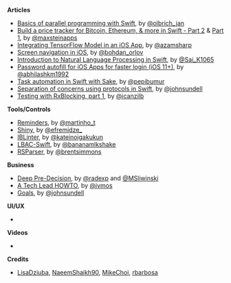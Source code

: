 **Articles**

* [Basics of parallel programming with Swift](https://medium.com/flawless-app-stories/basics-of-parallel-programming-with-swift-93fee8425287), by [@olbrich_jan](https://twitter.com/olbrich_jan)
* [Build a price tracker for Bitcoin, Ethereum, & more in Swift - Part 2](https://maxste.in/build-a-cryptocurrency-price-tracker-in-swift-f3ae74621730) & [Part 1](https://maxste.in/build-an-ethereum-bitcoin-price-tracking-app-in-swift-f467b7f3ae35), by [@maxsteinapps](https://twitter.com/maxsteinapps)
* [Integrating TensorFlow Model in an iOS App](https://hackernoon.com/integrating-tensorflow-model-in-an-ios-app-cecf30b9068d), by [@azamsharp](https://twitter.com/azamsharp)
* [Screen navigation in iOS](https://badootech.badoo.com/screen-navigation-in-ios-dd99b09228b2), by [@bohdan_orlov](https://twitter.com/bohdan_orlov)
* [Introduction to Natural Language Processing in Swift](https://www.appcoda.com/natural-language-processing-swift/), by [@Sai_K1065](https://twitter.com/sai_k1065)
* [Password autofill for iOS Apps for faster login (iOS 11+)](https://medium.com/@abhimuralidharan/password-autofill-for-ios-apps-for-faster-login-ios-11-1d9f77deb35a), by [@abhilashkm1992](https://twitter.com/abhilashkm1992)
* [Task automation in Swift with Sake](https://medium.com/ios-os-x-development/task-automation-in-swift-with-sake-a12ab974fdb7), by [@pepibumur](https://twitter.com/pepibumur)
* [Separation of concerns using protocols in Swift](https://www.swiftbysundell.com/posts/separation-of-concerns-using-protocols-in-swift), by [@johnsundell](https://twitter.com/johnsundell)
* [Testing with RxBlocking, part 1](http://rx-marin.com/post/rxblocking-part1/), by [@icanzilb](https://twitter.com/icanzilb)

**Tools/Controls**

* [Reminders](https://github.com/tiagomartinho/Reminders), by [@martinho_t](https://twitter.com/martinho_t)
* [Shiny](https://github.com/efremidze/Shiny), by [@efremidze_](http://twitter.com/efremidze_)
* [IBLinter](https://github.com/kateinoigakukun/IBLinter), by [@kateinoigakukun](https://github.com/kateinoigakukun)
* [LBAC-Swift](https://github.com/mkchoi212/LBAC-Swift), by [@bananamlkshake](https://twitter.com/Bananamlkshake2)
* [RSParser](https://github.com/brentsimmons/RSParser), by [@brentsimmons](https://github.com/brentsimmons)

**Business**

* [Deep Pre-Decision](http://thepodcast.fm/episodes/122), by [@radexp](https://twitter.com/radexp) and [@MSliwinski](https://twitter.com/MSliwinski)
* [A Tech Lead HOWTO](https://ivanmosquera.net/2017/12/27/a-tech-lead-howto/), by [@ivmos](https://twitter.com/ivmos)
* [Goals](https://www.swiftbysundell.com/meta/goals), by [@johnsundell](https://twitter.com/johnsundell)

**UI/UX**

* 

**Videos**

* 

**Credits**

* [LisaDziuba](https://github.com/LisaDziuba), [NaeemShaikh90](https://github.com/naeemshaikh90), [MikeChoi](https://github.com/mkchoi212), [rbarbosa](https://github.com/rbarbosa)
